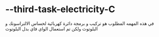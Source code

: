 # --third-task-electricity-C
في هذه المهمه المطلوب هو تركيب و برمجة دائرة كهربائية لحساس الالتراسونك و البلوتوث ولكن تم استعمال الواي فاي بدل البلوتوث 
